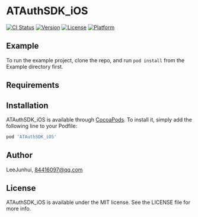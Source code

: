 # ATAuthSDK_iOS

[![CI Status](https://img.shields.io/travis/LeeJunhui/ATAuthSDK_iOS.svg?style=flat)](https://travis-ci.org/LeeJunhui/ATAuthSDK_iOS)
[![Version](https://img.shields.io/cocoapods/v/ATAuthSDK_iOS.svg?style=flat)](https://cocoapods.org/pods/ATAuthSDK_iOS)
[![License](https://img.shields.io/cocoapods/l/ATAuthSDK_iOS.svg?style=flat)](https://cocoapods.org/pods/ATAuthSDK_iOS)
[![Platform](https://img.shields.io/cocoapods/p/ATAuthSDK_iOS.svg?style=flat)](https://cocoapods.org/pods/ATAuthSDK_iOS)

## Example

To run the example project, clone the repo, and run `pod install` from the Example directory first.

## Requirements

## Installation

ATAuthSDK_iOS is available through [CocoaPods](https://cocoapods.org). To install
it, simply add the following line to your Podfile:

```ruby
pod 'ATAuthSDK_iOS'
```

## Author

LeeJunhui, 84416097@qq.com

## License

ATAuthSDK_iOS is available under the MIT license. See the LICENSE file for more info.
